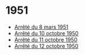 # 1951

- [Arrêté du 8 mars 1951](arrete-du-8-mars-1951)
- [Arrêté du 10 octobre 1950](arrete-du-10-octobre-1950)
- [Arrêté du 11 octobre 1950](arrete-du-11-octobre-1950)
- [Arrêté du 12 octobre 1950](arrete-du-12-octobre-1950)
